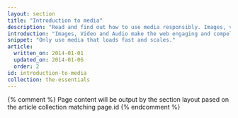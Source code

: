 ```yaml
---
layout: section
title: "Introduction to media"
description: "Read and find out how to use media responsibly. Images, video, and audio engage users, but they also drive users away when they don't fit, don't load, or the page renders slowly."
introduction: "Images, Video and Audio make the web engaging and compelling.  Use our guides to get complete mastery and deliver amazing experiences to your users."
snippet: "Only use media that loads fast and scales."
article:
  written_on: 2014-01-01
  updated_on: 2014-01-06
  order: 2
id: introduction-to-media
collection: the-essentials
---
```


{% comment %}
Page content will be output by the section layout pased on the article collection matching page.id
{% endcomment %}
